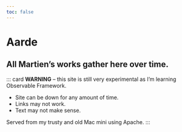 ```yaml
---
toc: false
---
```


<div class="hero">
  <h1>Aarde</h1>
  <h2>All Martien’s works gather here over time.</h2>
</div>

::: card
**WARNING** – this site is still very experimental as I’m learning Observable Framework.
- Site can be down for any amount of time.
- Links may not work.
- Text may not make sense.

Served from my trusty and old Mac mini using Apache.
:::